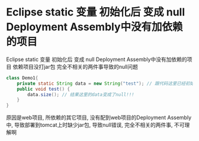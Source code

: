 # Eclipse static 变量 初始化后 变成 null  Deployment Assembly中没有加依赖的项目



Eclipse static 变量 初始化后 变成 null  Deployment Assembly中没有加依赖的项目 依赖项目没打jar包 完全不相关的两件事导致的null问题

```java
class Demo1{
	private static String data = new String("test"); // 跟代码这里已经初始化过了, 也没发现有data = null语句
	public void test() {
		data.size(); // 结果这里的data变成了null!!!
	}
}
```

原因是web项目, 所依赖的其它项目, 没有配到web项目的Deployment Assembly中, 导致部署到tomcat上时缺少jar包, 导致null错误, 完全不相关的两件事, 不可理解啊

